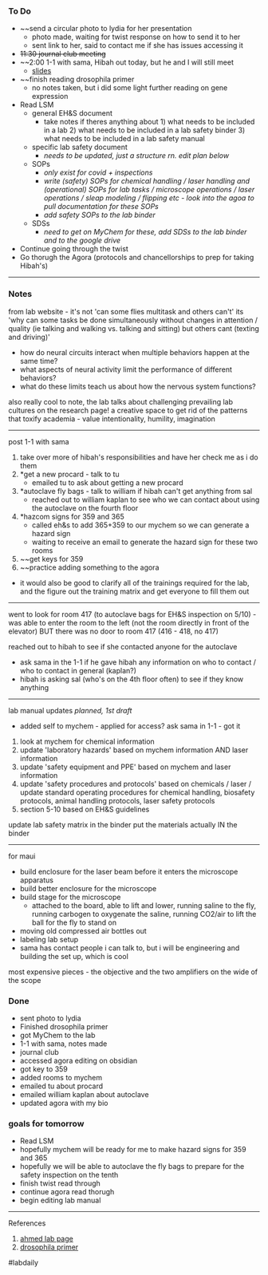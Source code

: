 ### To Do
- ~~send a circular photo to lydia for her presentation
	- photo made, waiting for twist response on how to send it to her
	- sent link to her, said to contact me if she has issues accessing it
- ~~11:30 journal club meeting~~
- ~~2:00 1-1 with sama, Hibah out today, but he and I will still meet
	- [slides](https://docs.google.com/presentation/d/1_yH1OHZiIlRCxts4JmYj2JR_7KX_4S88gOB2py5jxeI/edit?usp=sharing)
- ~~finish reading drosophila primer
	- no notes taken, but i did some light further reading on gene expression
- Read LSM
	- general EH&S document
		- take notes if theres anything about 1) what needs to be included in a lab 2) what needs to be included in a lab safety binder 3) what needs to be included in a lab safety manual
	- specific lab safety document 
		- *needs to be updated, just a structure rn. edit plan below*
	- SOPs 
		- *only exist for covid + inspections*
		- *write (safety) SOPs for chemical handling / laser handling and (operational) SOPs for lab tasks / microscope operations / laser operations / sleap modeling / flipping etc - look into the agoa to pull documentation for these SOPs*
		- *add safety SOPs to the lab binder*
	- SDSs
		- *need to get on MyChem for these, add SDSs to the lab binder and to the google drive*
- Continue going through the twist
- Go thorugh the Agora (protocols and chancellorships to prep for taking Hibah's)

---
### Notes
from lab website - it's not 'can some flies multitask and others can't' its 'why can some tasks be done simultaneously without changes in attention / quality (ie talking and walking vs. talking and sitting) but others cant (texting and driving)'
- how do neural circuits interact when multiple behaviors happen at the same time?
- what aspects of neural activity limit the performance of different behaviors?
- what do these limits teach us about how the nervous system functions?

also really cool to note, the lab talks about challenging prevailing lab cultures on the research page! a creative space to get rid of the patterns that toxify academia - value intentionality, humility, imagination

---
post 1-1 with sama
1. take over more of hibah's responsibilities and have her check me as i do them
2. *get a new procard - talk to tu
	- emailed tu to ask about getting a new procard
3. *autoclave fly bags - talk to william if hibah can't get anything from sal
	- reached out to william kaplan to see who we can contact about using the autoclave on the fourth floor 
4. *hazcom signs for 359 and 365
	- called eh&s to add 365+359 to our mychem so we can generate a hazard sign
	- waiting to receive an email to generate the hazard sign for these two rooms
5. ~~get keys for 359
6. ~~practice adding something to the agora
- it would also be good to clarify all of the trainings required for the lab, and the figure out the training matrix and get everyone to fill them out

---
went to look for room 417 (to autoclave bags for EH&S inspection on 5/10) - was able to enter the room to the left (not the room directly in front of the elevator) BUT there was no door to room 417 (416 - 418, no 417)

reached out to hibah to see if she contacted anyone for the autoclave
- ask sama in the 1-1 if he gave hibah any information on who to contact / who to contact in general (kaplan?)
- hibah is asking sal (who's on the 4th floor often) to see if they know anything
---
lab manual updates *planned, 1st draft*
- added self to mychem - applied for access? ask sama in 1-1 - got it

1. look at mychem for chemical information
2. update 'laboratory hazards' based on mychem information AND laser information
3. update 'safety equipment and PPE' based on mychem and laser information
4. update 'safety procedures and protocols' based on chemicals / laser / update standard operating procedures for chemical handling, biosafety protocols, animal handling protocols, laser safety protocols
5. section 5-10 based on EH&S guidelines

update lab safety matrix in the binder
put the materials actually IN the binder 

---
for maui
- build enclosure for the laser beam before it enters the microscope apparatus
- build better enclosure for the microscope
- build stage for the microscope
	- attached to the board, able to lift and lower, running saline to the fly, running carbogen to oxygenate the saline, running CO2/air to lift the ball for the fly to stand on
- moving old compressed air bottles out
- labeling lab setup
- sama has contact people i can talk to, but i will be engineering and building the set up, which is cool

most expensive pieces - the objective and the two amplifiers on the wide of the scope
### Done
- sent photo to lydia
- Finished drosophila primer
- got MyChem to the lab
- 1-1 with sama, notes made
- journal club
- accessed agora editing on obsidian
- got key to 359
- added rooms to mychem
- emailed tu about procard
- emailed william kaplan about autoclave
- updated agora with my bio

### goals for tomorrow
- Read LSM
- hopefully mychem will be ready for me to make hazard signs for 359 and 365
- hopefully we will be able to autoclave the fly bags to prepare for the safety inspection on the tenth
- finish twist read through
- continue agora read thorugh
- begin editing lab manual

---
References
1. [ahmed lab page](https://www.ahmedlab.science/research)
2. [drosophila primer](https://marksteinlab.org/wp-content/uploads/2019/01/MicheleMarkstein-DrosophilaWorkersUnite-PREPRINT-JAN2019.pdf)


#labdaily 